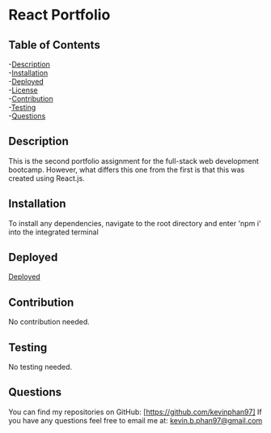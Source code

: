 # React Portfolio


  ## Table of Contents
  -[Description](#description)<br/>
  -[Installation](#installation)<br/>
  -[Deployed](#deployed)<br/>
  -[License](#license)<br/>
  -[Contribution](#contribution)<br/>
  -[Testing](#testing)<br/>
  -[Questions](#questions)<br/>

  ## Description
  This is the second portfolio assignment for the full-stack web development bootcamp. However, what differs this one from the first is that this was created using React.js.

  ## Installation
  To install any dependencies, navigate to the root directory and enter 'npm i' into the integrated terminal

  ## Deployed
  [Deployed](kevinphan97.github.io/React-Portfolio)

  ## Contribution
  No contribution needed.

  ## Testing
  No testing needed.

  ## Questions
  You can find my repositories on GitHub: [https://github.com/kevinphan97]
  If you have any questions feel free to email me at: kevin.b.phan97@gmail.com
